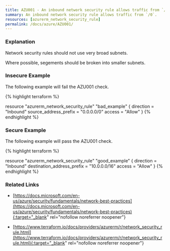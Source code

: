 ```yaml
---
title: AZU001 - An inbound network security rule allows traffic from `/0`.
summary: An inbound network security rule allows traffic from `/0`. 
resources: [azurerm_network_security_rule] 
permalink: /docs/azure/AZU001/
---
```

### Explanation


Network security rules should not use very broad subnets.

Where possible, segements should be broken into smaller subnets.



### Insecure Example

The following example will fail the AZU001 check.

{% highlight terraform %}

resource "azurerm_network_security_rule" "bad_example" {
	direction = "Inbound"
	source_address_prefix = "0.0.0.0/0"
	access = "Allow"
}
{% endhighlight %}



### Secure Example

The following example will pass the AZU001 check.

{% highlight terraform %}

resource "azurerm_network_security_rule" "good_example" {
	direction = "Inbound"
	destination_address_prefix = "10.0.0.0/16"
	access = "Allow"
}
{% endhighlight %}



### Related Links


- [https://docs.microsoft.com/en-us/azure/security/fundamentals/network-best-practices](https://docs.microsoft.com/en-us/azure/security/fundamentals/network-best-practices){:target="_blank" rel="nofollow noreferrer noopener"}

- [https://www.terraform.io/docs/providers/azurerm/r/network_security_rule.html](https://www.terraform.io/docs/providers/azurerm/r/network_security_rule.html){:target="_blank" rel="nofollow noreferrer noopener"}


